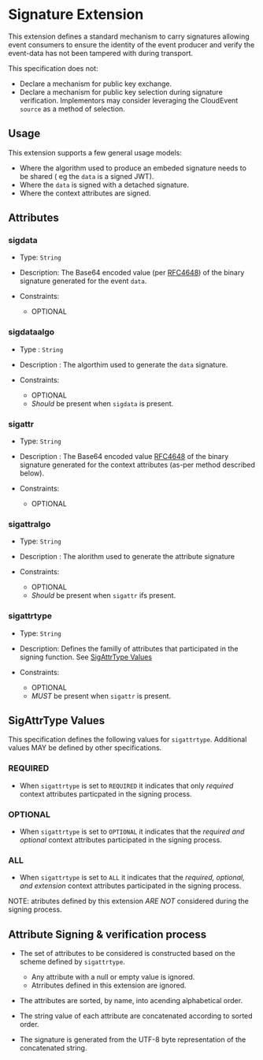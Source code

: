 # Signature Extension

This extension defines a standard mechanism to carry signatures allowing
event consumers to ensure the identity of the event producer and verify
the event-data has not been tampered with during transport.

This specification does not:

- Declare a mechanism for public key exchange.
- Declare a mechanism for public key selection during signature verification.
Implementors may consider leveraging the CloudEvent `source` as a method
of selection.

## Usage

This extension supports a few general usage models:

- Where the algorithm used to produce an embeded signature needs to be shared (
  eg the `data` is a signed JWT).
- Where the `data` is signed with a detached signature.
- Where the context attributes are signed.

## Attributes

### sigdata

- Type: `String`
- Description: The Base64 encoded value (per [RFC4648](rfc4648)) of the binary
signature generated for the event `data`.
- Constraints:

  - OPTIONAL

### sigdataalgo

- Type : `String`
- Description : The algorthim used to generate the `data` signature.
- Constraints:

  - OPTIONAL
  - *Should* be present when `sigdata` is present.

### sigattr

- Type: `String`
- Description : The Base64 encoded value [RFC4648](rfc4648) of the binary
signature generated for the context attributes (as-per method described below).
- Constraints:

  - OPTIONAL

### sigattralgo

- Type: `String`
- Description : The alorithm used to generate the attribute signature
- Constraints:

  - OPTIONAL
  - *Should* be present when `sigattr` ifs present.

### sigattrtype

- Type: `String`
- Description: Defines the familly of attributes that participated in
the signing function. See [SigAttrType Values](sigattrtype-values)
- Constraints:

  - OPTIONAL
  - *MUST* be present when `sigattr` is present.

## SigAttrType Values

This specification defines the following values for `sigattrtype`. Additional
values MAY be defined by other specifications.

### REQUIRED

- When `sigattrtype` is set to `REQUIRED` it indicates that only *required*
context attributes particpated in the signing process.

### OPTIONAL

- When `sigattrtype` is set to `OPTIONAL` it indicates that the *required
and optional* context attributes participated in the signing process.

### ALL

- When `sigattrtype` is set to `ALL` it indicates that the *required, optional,
and extension* context attributes participated in the signing process.

NOTE: atributes defined by this extension *ARE NOT* considered during the
signing process.

## Attribute Signing & verification process

- The set of attributes to be considered is constructed based on the scheme
defined by `sigattrtype`.

  - Any attribute with a null or empty value is ignored.
  - Atrributes defined in this extension are ignored.

- The attributes are sorted, by name, into acending alphabetical order.

- The string value of each attribute are concatenated according to sorted
order.

- The signature is generated from the UTF-8 byte representation of the
concatenated string.

[rfc4648]: https://tools.ietf.org/html/rfc4648